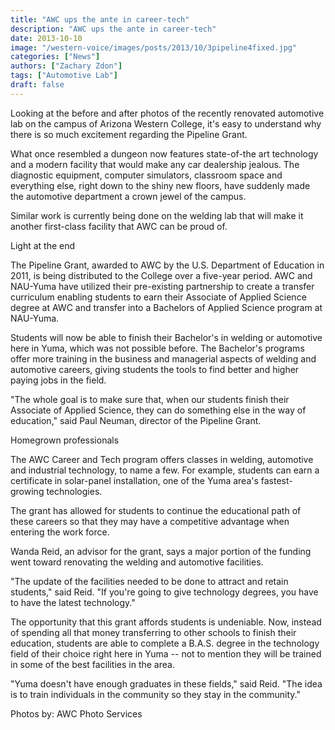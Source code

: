 ```yaml
---
title: "AWC ups the ante in career-tech"
description: "AWC ups the ante in career-tech"
date: 2013-10-10
image: "/western-voice/images/posts/2013/10/3pipeline4fixed.jpg"
categories: ["News"]
authors: ["Zachary Zdon"]
tags: ["Automotive Lab"]
draft: false
---
```

Looking at the before and after photos of the recently renovated automotive lab on the campus of Arizona Western College, it's easy to understand why there is so much excitement regarding the Pipeline Grant.

What once resembled a dungeon now features state-of-the art technology and a modern facility that would make any car dealership jealous. The diagnostic equipment, computer simulators, classroom space and everything else, right down to the shiny new floors, have suddenly made the automotive department a crown jewel of the campus.

Similar work is currently being done on the welding lab that will make it another first-class facility that AWC can be proud of.

Light at the end

The Pipeline Grant, awarded to AWC by the U.S. Department of Education in 2011, is being distributed to the College over a five-year period. AWC and NAU-Yuma have utilized their pre-existing partnership to create a transfer curriculum enabling students to earn their Associate of Applied Science degree at AWC and transfer into a Bachelors of Applied Science program at NAU-Yuma.

Students will now be able to finish their Bachelor's in welding or automotive here in Yuma, which was not possible before. The Bachelor's programs offer more training in the business and managerial aspects of welding and automotive careers, giving students the tools to find better and higher paying jobs in the field.

"The whole goal is to make sure that, when our students finish their Associate of Applied Science, they can do something else in the way of education," said Paul Neuman, director of the Pipeline Grant.

Homegrown professionals

The AWC Career and Tech program offers classes in welding, automotive and industrial technology, to name a few. For example, students can earn a certificate in solar-panel installation, one of the Yuma area's fastest-growing technologies.

The grant has allowed for students to continue the educational path of these careers so that they may have a competitive advantage when entering the work force.

Wanda Reid, an advisor for the grant, says a major portion of the funding went toward renovating the welding and automotive facilities.

"The update of the facilities needed to be done to attract and retain students," said Reid. "If you're going to give technology degrees, you have to have the latest technology."

The opportunity that this grant affords students is undeniable. Now, instead of spending all that money transferring to other schools to finish their education, students are able to complete a B.A.S. degree in the technology field of their choice right here in Yuma -- not to mention they will be trained in some of the best facilities in the area.

"Yuma doesn't have enough graduates in these fields," said Reid. "The idea is to train individuals in the community so they stay in the community."

Photos by: AWC Photo Services